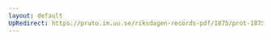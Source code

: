 ```yaml
---
layout: default
UpRedirect: https://pruto.im.uu.se/riksdagen-records-pdf/1875/prot-1875--fk--042/prot-1875--fk--042_005.pdf
---
```

